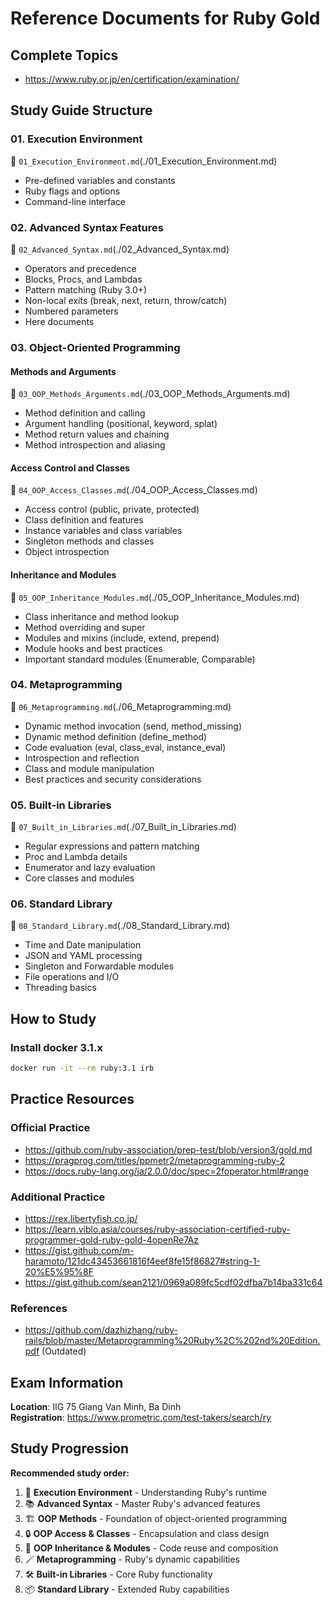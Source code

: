 # Reference Documents for Ruby Gold

## Complete Topics
- https://www.ruby.or.jp/en/certification/examination/

## Study Guide Structure

### 01. Execution Environment
📁 `01_Execution_Environment.md`(./01_Execution_Environment.md)
- Pre-defined variables and constants  
- Ruby flags and options
- Command-line interface

### 02. Advanced Syntax Features  
📁 `02_Advanced_Syntax.md`(./02_Advanced_Syntax.md)
- Operators and precedence
- Blocks, Procs, and Lambdas
- Pattern matching (Ruby 3.0+)
- Non-local exits (break, next, return, throw/catch)
- Numbered parameters
- Here documents

### 03. Object-Oriented Programming

#### Methods and Arguments
📁 `03_OOP_Methods_Arguments.md`(./03_OOP_Methods_Arguments.md)
- Method definition and calling
- Argument handling (positional, keyword, splat)
- Method return values and chaining
- Method introspection and aliasing

#### Access Control and Classes
📁 `04_OOP_Access_Classes.md`(./04_OOP_Access_Classes.md)
- Access control (public, private, protected)
- Class definition and features
- Instance variables and class variables
- Singleton methods and classes
- Object introspection

#### Inheritance and Modules
📁 `05_OOP_Inheritance_Modules.md`(./05_OOP_Inheritance_Modules.md)
- Class inheritance and method lookup
- Method overriding and super
- Modules and mixins (include, extend, prepend)
- Module hooks and best practices
- Important standard modules (Enumerable, Comparable)

### 04. Metaprogramming
📁 `06_Metaprogramming.md`(./06_Metaprogramming.md)
- Dynamic method invocation (send, method_missing)
- Dynamic method definition (define_method)
- Code evaluation (eval, class_eval, instance_eval)
- Introspection and reflection
- Class and module manipulation
- Best practices and security considerations

### 05. Built-in Libraries
📁 `07_Built_in_Libraries.md`(./07_Built_in_Libraries.md)
- Regular expressions and pattern matching
- Proc and Lambda details
- Enumerator and lazy evaluation
- Core classes and modules

### 06. Standard Library
📁 `08_Standard_Library.md`(./08_Standard_Library.md)
- Time and Date manipulation
- JSON and YAML processing
- Singleton and Forwardable modules
- File operations and I/O
- Threading basics

## How to Study
### Install docker 3.1.x
```sh
docker run -it --rm ruby:3.1 irb
```

## Practice Resources

### Official Practice
- https://github.com/ruby-association/prep-test/blob/version3/gold.md
- https://pragprog.com/titles/ppmetr2/metaprogramming-ruby-2
- https://docs.ruby-lang.org/ja/2.0.0/doc/spec=2foperator.html#range

### Additional Practice
- https://rex.libertyfish.co.jp/
- https://learn.viblo.asia/courses/ruby-association-certified-ruby-programmer-gold-ruby-gold-4openRe7Az
- https://gist.github.com/m-haramoto/121dc43453661816f4eef8fe15f86827#string-1-20%E5%95%8F
- https://gist.github.com/sean2121/0969a089fc5cdf02dfba7b14ba331c64

### References
- https://github.com/dazhizhang/ruby-rails/blob/master/Metaprogramming%20Ruby%2C%202nd%20Edition.pdf (Outdated)

## Exam Information

**Location**: IIG 75 Giang Van Minh, Ba Dinh  
**Registration**: https://www.prometric.com/test-takers/search/ry

## Study Progression

**Recommended study order:**
1. 🚀 **Execution Environment** - Understanding Ruby's runtime
2. 📚 **Advanced Syntax** - Master Ruby's advanced features
3. 🏗️ **OOP Methods** - Foundation of object-oriented programming
4. 🔒 **OOP Access & Classes** - Encapsulation and class design
5. 🧬 **OOP Inheritance & Modules** - Code reuse and composition
6. 🪄 **Metaprogramming** - Ruby's dynamic capabilities
7. 🛠️ **Built-in Libraries** - Core Ruby functionality
8. 📦 **Standard Library** - Extended Ruby capabilities

